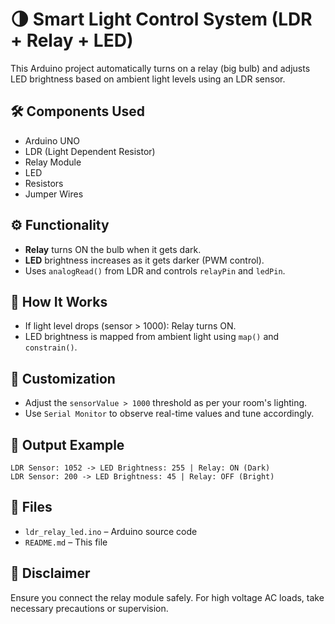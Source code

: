 # 🌗 Smart Light Control System (LDR + Relay + LED)

This Arduino project automatically turns on a relay (big bulb) and adjusts LED brightness based on ambient light levels using an LDR sensor.

## 🛠️ Components Used
- Arduino UNO
- LDR (Light Dependent Resistor)
- Relay Module
- LED
- Resistors
- Jumper Wires

## ⚙️ Functionality
- **Relay** turns ON the bulb when it gets dark.
- **LED** brightness increases as it gets darker (PWM control).
- Uses `analogRead()` from LDR and controls `relayPin` and `ledPin`.

## 🧪 How It Works
- If light level drops (sensor > 1000): Relay turns ON.
- LED brightness is mapped from ambient light using `map()` and `constrain()`.

## 🔧 Customization
- Adjust the `sensorValue > 1000` threshold as per your room's lighting.
- Use `Serial Monitor` to observe real-time values and tune accordingly.

## 🧾 Output Example
```
LDR Sensor: 1052 -> LED Brightness: 255 | Relay: ON (Dark)
LDR Sensor: 200 -> LED Brightness: 45 | Relay: OFF (Bright)
```

## 📁 Files
- `ldr_relay_led.ino` – Arduino source code
- `README.md` – This file

## 🚫 Disclaimer
Ensure you connect the relay module safely. For high voltage AC loads, take necessary precautions or supervision.

